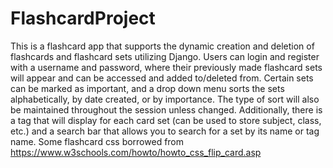 # FlashcardProject
This is a flashcard app that supports the dynamic creation and deletion of flashcards and flashcard sets utilizing Django. Users can login and register with a username and password, where their previously made flashcard sets will appear and can be accessed and added to/deleted from. Certain sets can be marked as important, and a drop down menu sorts the sets alphabetically, by date created, or by importance. The type of sort will also be maintained throughout the session unless changed. Additionally, there is a tag that will display for each card set (can be used to store subject, class, etc.) and a search bar that allows you to search for a set by its name or tag name.
Some flashcard css borrowed from https://www.w3schools.com/howto/howto_css_flip_card.asp
